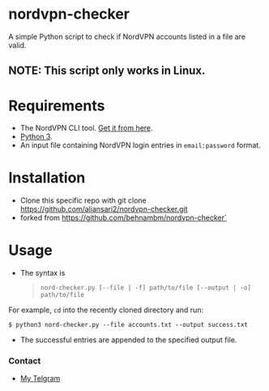 # nordvpn-checker

A simple Python script to check if NordVPN accounts listed in a file are valid.

## NOTE: This script only works in Linux.

# Requirements

- The NordVPN CLI tool. [Get it from here](https://nordvpn.com/download/linux/).
- [Python 3](https://www.python.org/downloads/).
- An input file containing NordVPN login entries in `email:password` format.

# Installation

- Clone this specific repo with git clone https://github.com/aliansari2/nordvpn-checker.git
- forked from https://github.com/behnambm/nordvpn-checker`

# Usage

- The syntax is
  > `nord-checker.py [--file | -f] path/to/file [--output | -o] path/to/file`

For example, `cd` into the recently cloned directory and run:

```
$ python3 nord-checker.py --file accounts.txt --output success.txt
```

- The successful entries are appended to the specified output file.


### Contact

- [My Telgram](https://t.me/behnam_1121)
